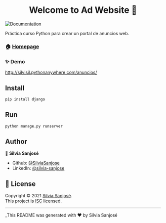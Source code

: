 <h1 align="center">Welcome to Ad Website 👋</h1>
<p>
  <a href="https://github.com/SilviaSanjose/SilviaSanjosehub.io.git#readme" target="_blank">
    <img alt="Documentation" src="https://img.shields.io/badge/django-3.0.6-green.svg" />
  </a>
</p>

Práctica curso Python para crear un portal de anuncios web. 

### 🏠 [Homepage](https://github.com/SilviaSanjose/SilviaSanjose.github.io#readme)


### ✨ Demo
  http://silvisil.pythonanywhere.com/anuncios/

## Install

```sh
pip install django
```
## Run

```sh
python manage.py runserver
```

## Author

👤 **Silvia Sanjosé**

* Github: [@SilviaSanjose](https://github.com/SilviaSanjose)
* LinkedIn: [@silvia-sanjose](https://linkedin.com/in/silvia-sanjose)



## 📝 License

Copyright © 2021 [Silvia Sanjosé](https://github.com/SilviaSanjose).<br />
This project is [ISC](https://github.com/SilviaSanjose/SilviaSanjosehub.io.git/blob/master/LICENSE) licensed.

***
_This README was generated with ❤️ by Silvia Sanjosé
